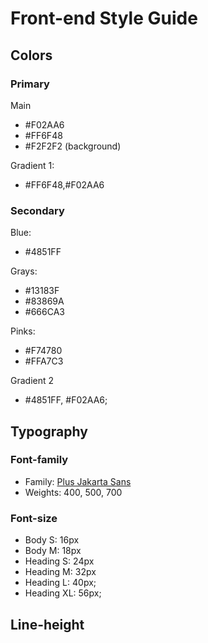 # Front-end Style Guide

## Colors

### Primary

Main

- #F02AA6
- #FF6F48
- #F2F2F2 (background)

Gradient 1:

- #FF6F48,#F02AA6

### Secondary

Blue:

- #4851FF

Grays:

- #13183F
- #83869A
- #666CA3

Pinks:

- #F74780
- #FFA7C3

Gradient 2

- #4851FF, #F02AA6;

## Typography

### Font-family

- Family: [Plus Jakarta Sans](https://fonts.google.com/specimen/Plus+Jakarta+Sans?query=plus+jakarta)
- Weights: 400, 500, 700

### Font-size

- Body S: 16px
- Body M: 18px
- Heading S: 24px
- Heading M: 32px
- Heading L: 40px;
- Heading XL: 56px;

## Line-height
